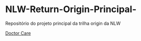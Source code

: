 # NLW-Return-Origin-Principal-
Repositório do projeto principal da trilha origin da NLW

[Doctor Care](https://piluvitu.github.io/NLW-Return-Origin-Principal-/)